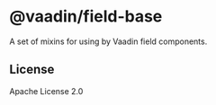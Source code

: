 # @vaadin/field-base

A set of mixins for using by Vaadin field components.

## License

Apache License 2.0
